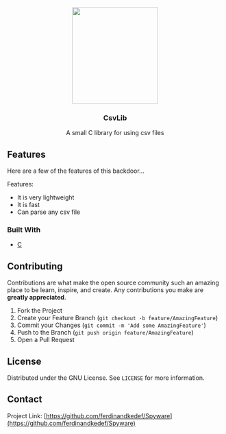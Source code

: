
<br />
<p align="center">
  <img src="https://www.google.com/url?sa=i&url=https%3A%2F%2Fde.freepik.com%2Ffreie-ikonen%2Fcsv-datei-format-erweiterung_741911.htm&psig=AOvVaw2YFthbczU_swg1MN1bUU7B&ust=1611758193028000&source=images&cd=vfe&ved=0CAIQjRxqFwoTCPij5Kjpue4CFQAAAAAdAAAAABAO" height="225" width="200"></img>
  <h3 align="center">CsvLib</h3>

  <p align="center">
    A small C library for using csv files
    <br />
</p>



## Features

Here are a few of the features of this backdoor...
 
Features:
* It is very lightweight
* It is fast
* Can parse any csv file



### Built With
* [C](http://cppreference.com)




## Contributing

Contributions are what make the open source community such an amazing place to be learn, inspire, and create. Any contributions you make are **greatly appreciated**.

1. Fork the Project
2. Create your Feature Branch (`git checkout -b feature/AmazingFeature`)
3. Commit your Changes (`git commit -m 'Add some AmazingFeature'`)
4. Push to the Branch (`git push origin feature/AmazingFeature`)
5. Open a Pull Request



<!-- LICENSE -->
## License

Distributed under the GNU License. See `LICENSE` for more information.



<!-- CONTACT -->
## Contact

Project Link: [https://github.com/ferdinandkedef/Spyware](https://github.com/ferdinandkedef/Spyware)
